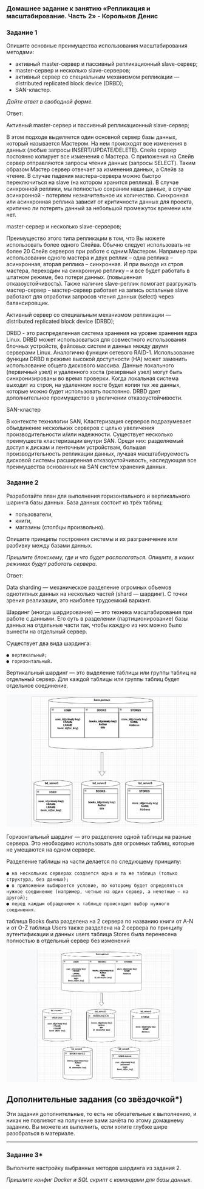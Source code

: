 ### Домашнее задание к занятию «Репликация и масштабирование. Часть 2» - Корольков Денис

### Задание 1

Опишите основные преимущества использования масштабирования методами:

- активный master-сервер и пассивный репликационный slave-сервер; 
- master-сервер и несколько slave-серверов;
- активный сервер со специальным механизмом репликации — distributed replicated block device (DRBD);
- SAN-кластер.

*Дайте ответ в свободной форме.*

Ответ:

Активный master-сервер и пассивный репликационный slave-сервер;

В этом подходе выделяется один основной сервер базы данных, который называется Мастером. На нем происходят все изменения в данных (любые запросы INSERT/UPDATE/DELETE). Слейв сервер постоянно копирует все изменения с Мастера. С приложения на Слейв сервер отправляются запросы чтения данных (запросы SELECT). Таким образом Мастер сервер отвечает за изменения данных, а Слейв за чтение.
В случае падения мастера-сервера можно быстро переключиться на slave (на котором хранится реплика). В случае синхронной реплики, мы полностью сохраним наши данные, в случае асинхронной - потеряем незначительное их количество. Синхронная или асинхронная реплика зависит от критичности данных для проекта, критично ли потерять данный за небольшой промежуток времени или нет.

master-сервер и несколько slave-серверов;

Преимущество этого типа репликации в том, что Вы можете использовать более одного Слейва. Обычно следует использовать не более 20 Слейв серверов при работе с одним Мастером. Например при использовании одного мастера и двух реплик – одна реплика – асинхронная, вторая реплика – синхронная. И при выходе из строя мастера, переходим на синхронную реплику – и все будет работать в штатном режиме, без потери данных. (повышенная отказоустойчивость). Также наличие slave-реплик помогает разгружать мастер-сервер – мастер-сервер работает на запись остальные slave работают для отработки запросов чтения данных (select) через балансировщик.

Активный сервер со специальным механизмом репликации — distributed replicated block device (DRBD);

DRBD - это распределенная система хранения на уровне хранения ядра Linux. DRBD может использоваться для совместного использования блочных устройств, файловых систем и данных между двумя серверами Linux. Аналогично функции сетевого RAID-1.
Использование функции DRBD в режиме высокой доступности (HA) может заменить использование общего дискового массива. Данные локального (первичный узел) и удаленного хоста (резервный узел) могут быть синхронизированы во время проверки. Когда локальная система выходит из строя, на удаленном хосте будет копия тех же данных, которые можно будет использовать постоянно.
DRBD дает дополнительное преимущество в увеличении отказоустойчивости.

SAN-кластер

В контексте технологии SAN, Кластеризация серверов подразумевает объединение нескольких серверов с целью увеличения производительности и/или надежности.
Существует несколько преимуществ кластеризации внутри SAN. Среди них: 
разделяемый доступ к дискам и ленточным устройствам,
большая производительность репликации данных, 
лучшая масштабируемость дисковой системы 
расширенная отказоустойчивость, наследующая все преимущества основанных на SAN систем хранения данных.


### Задание 2

Разработайте план для выполнения горизонтального и вертикального шаринга базы данных. База данных состоит из трёх таблиц: 

- пользователи, 
- книги, 
- магазины (столбцы произвольно). 

Опишите принципы построения системы и их разграничение или разбивку между базами данных.

*Пришлите блоксхему, где и что будет располагаться. Опишите, в каких режимах будут работать сервера.* 

Ответ:

Data sharding — механическое разделение огромных объемов однотипных данных на несколько частей (shard — шардинг). С точки зрения реализации, это наиболее трудоемкий вариант.

Шардинг (иногда шардирование) — это техника масштабирования при работе с данными. Его суть в разделении (партиционирование) базы данных на отдельные части так, чтобы каждую из них можно было вынести на отдельный сервер.

Существует два вида шардинга:
```
● вертикальный;
● горизонтальный.
```
Вертикальный шардинг — это выделение таблицы или группы таблиц на отдельный сервер.
Для каждой таблицы или группы таблиц будет отдельное соединение.

![screen1](https://github.com/KorolkovDenis/12.7-replsql2/blob/main/screenshots/screen1.jpg)

Горизонтальный шардинг — это разделение одной таблицы на разные сервера. Это необходимо использовать для огромных таблиц, которые не умещаются на одном сервере.

Разделение таблицы на части делается по следующему принципу:
```
● на нескольких серверах создается одна и та же таблица (только структура, без данных);
● в приложении выбирается условие, по которому будет определяться нужное соединение (например, четные на один сервер, а нечетные — на другой);
● перед каждым обращением к таблице происходит выбор нужного соединения.
```
таблица Books была разделена на 2 сервера по названию книги от A-N и от O-Z
таблица Users также разделена на 2 сервера по принципу аутентификации и данных users
таблица Stores была перенесена полностью в отдельный сервер без изменений

![screen2](https://github.com/KorolkovDenis/12.7-replsql2/blob/main/screenshots/screen2.jpg)

## Дополнительные задания (со звёздочкой*)
Эти задания дополнительные, то есть не обязательные к выполнению, и никак не повлияют на получение вами зачёта по этому домашнему заданию. Вы можете их выполнить, если хотите глубже шире разобраться в материале.

---
### Задание 3*

Выполните настройку выбранных методов шардинга из задания 2.

*Пришлите конфиг Docker и SQL скрипт с командами для базы данных*.
